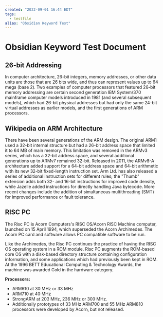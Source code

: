 ```yaml
---
created: "2022-09-01 16:44 EDT"
tags:
  - testfile
alias: "Obsidian Keyword Test"
---
```

# Obsidian Keyword Test Document

## 26-bit Addressing

In computer architecture, 26-bit integers, memory addresses, or other data units are those that are 26 bits wide, and
thus can represent values up to 64 mega (base 2). Two examples of computer processors that featured 26-bit memory
addressing are certain second generation IBM System/370 mainframe computer models introduced in 1981 (and several
subsequent models), which had 26-bit physical addresses but had only the same 24-bit virtual addresses as earlier
models, and the first generations of ARM processors.

## Wikipedia on ARM Architecture

There have been several generations of the ARM design. The original ARM1 used a 32-bit internal structure but had a
26-bit address space that limited it to 64 MB of main memory. This limitation was removed in the ARMv3 series, which has
a 32-bit address space, and several additional generations up to ARMv7 remained 32-bit. Released in 2011, the ARMv8-A
architecture added support for a 64-bit address space and 64-bit arithmetic with its new 32-bit fixed-length instruction
set. Arm Ltd. has also released a series of additional instruction sets for different rules; the "Thumb" extension adds
both 32- and 16-bit instructions for improved code density, while Jazelle added instructions for directly handling Java
bytecode. More recent changes include the addition of simultaneous multithreading (SMT) for improved performance or
fault tolerance.

##  RISC PC

The Risc PC is Acorn Computers's RISC OS/Acorn RISC Machine computer, launched on 15 April 1994, which superseded the
Acorn Archimedes. The Acorn PC card and software allows PC compatible software to be run.

Like the Archimedes, the Risc PC continues the practice of having the RISC OS operating system in a ROM module. Risc PC
augments the ROM-based core OS with a disk-based directory structure containing configuration information, and some
applications which had previously been kept in ROM. At the 1996 BETT Educational Computing & Technology Awards, the
machine was awarded Gold in the hardware category.

**Processors:**  
- ARM610 at 30 MHz or 33 MHz
- ARM710 at 40 MHz
- StrongARM at 203 MHz, 236 MHz or 300 MHz.
- Additionally prototypes of 33 MHz ARM700 and 55 MHz ARM810 processors were developed by Acorn, but not released.
